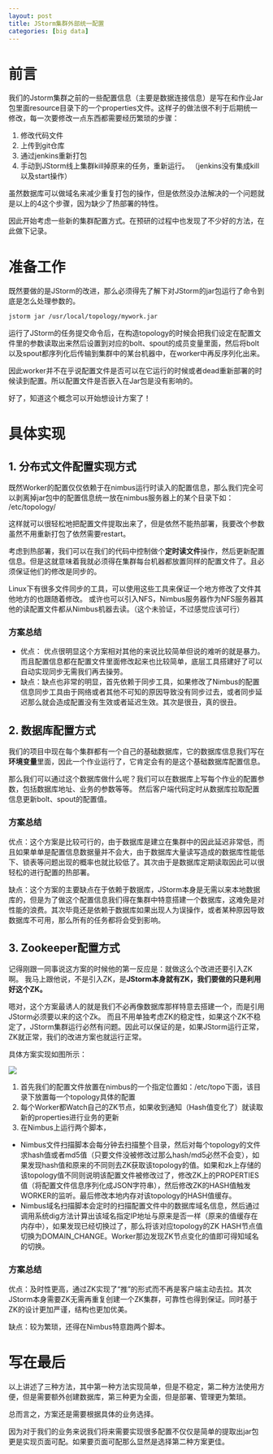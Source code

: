 ```yaml
---
layout: post
title: JStorm集群外部统一配置
categories: [big data]
---
```


# 前言

我们的Jstorm集群之前的一些配置信息（主要是数据连接信息）是写在和作业Jar包里面resource目录下的一个properties文件。这样子的做法很不利于后期统一修改，每一次要修改一点东西都需要经历繁琐的步骤：
1. 修改代码文件
2. 上传到git仓库
3. 通过jenkins重新打包
4. 手动到JStorm线上集群kill掉原来的任务，重新运行。 （jenkins没有集成kill以及start操作）

虽然数据库可以做域名来减少重复打包的操作，但是依然没办法解决的一个问题就是以上的4这个步骤，因为缺少了热部署的特性。

因此开始考虑一些新的集群配置方式。在预研的过程中也发现了不少好的方法，在此做下记录。

# 准备工作

既然要做的是JStorm的改进，那么必须得先了解下对JStorm的jar包运行了命令到底是怎么处理参数的。
``` bash
jstorm jar /usr/local/topology/mywork.jar 
```
运行了JStorm的任务提交命令后，在构造topology的时候会把我们设定在配置文件里的参数读取出来然后设置到对应的bolt、spout的成员变量里面，然后将bolt以及spout都序列化后传输到集群中的某台机器中，在worker中再反序列化出来。

因此worker并不在乎说配置文件是否可以在它运行的时候或者dead重新部署的时候读到配置。所以配置文件是否嵌入在Jar包是没有影响的。

好了，知道这个概念可以开始想设计方案了！

# 具体实现

## 1. 分布式文件配置实现方式

既然Worker的配置仅仅依赖于在nimbus运行时读入的配置信息，那么我们完全可以剥离掉jar包中的配置信息统一放在nimbus服务器上的某个目录下如： /etc/topology/

这样就可以很轻松地把配置文件提取出来了，但是依然不能热部署，我要改个参数虽然不用重新打包了依然需要restart。

考虑到热部署，我们可以在我们的代码中控制做个**定时读文件**操作，然后更新配置信息。但是这就意味着我就必须得在集群每台机器都放置同样的配置文件了。且必须保证他们的修改是同步的。

Linux下有很多文件同步的工具，可以使用这些工具来保证一个地方修改了文件其他地方的也跟随着修改。
或许也可以引入NFS，Nimbus服务器作为NFS服务器其他的读配置文件都从Nimbus机器去读。（这个未验证，不过感觉应该可行）

### 方案总结

* 优点： 优点很明显这个方案相对其他的来说比较简单但说的难听的就是暴力。而且配置信息都在配置文件里面修改起来也比较简单，底层工具搭建好了可以自动实现同步无需我们再去操劳。
* 缺点：缺点也非常的明显，首先依赖于同步工具，如果修改了Nimbus的配置信息同步工具由于网络或者其他不可知的原因导致没有同步过去，或者同步延迟那么就会造成配置没有生效或者延迟生效。其次是很丑，真的很丑。


## 2. 数据库配置方式

我们的项目中现在每个集群都有一个自己的基础数据库，它的数据库信息我们写在**环境变量**里面，因此一个作业运行了，它肯定会有的是这个基础数据库配置信息。

那么我们可以通过这个数据库做什么呢？我们可以在数据库上写每个作业的配置参数，包括数据库地址、业务的参数等等。
然后客户端代码定时从数据库拉取配置信息更新bolt、spout的配置值。

### 方案总结

优点：这个方案是比较可行的，由于数据库是建立在集群中的因此延迟非常低，而且如果单单是配置信息数据量并不会大，由于数据库大量读写造成的数据库性能低下、锁表等问题出现的概率也就比较低了。其次由于是数据库定期读取因此可以很轻松的进行配置的热部署。

缺点：这个方案的主要缺点在于依赖于数据库，JStorm本身是无需以来本地数据库的，但是为了做这个配置信息我们得在集群中特意搭建一个数据库，这难免是对性能的浪费。其次毕竟还是依赖于数据库如果出现人为误操作，或者某种原因导致数据库不可用，那么所有的任务都将会受到影响。


## 3. Zookeeper配置方式

记得刚跟一同事说这方案的时候他的第一反应是：就做这么个改进还要引入ZK啊。 
我马上跟他说，不是引入ZK，是**JStorm本身就有ZK，我们要做的只是利用好这个ZK。**

嗯对，这个方案最诱人的就是我们不必再像数据库那样特意去搭建一个，而是引用JStorm必须要以来的这个Zk。
而且不用单独考虑ZK的稳定性，如果这个ZK不稳定了，JStorm集群运行必然有问题。因此可以保证的是，如果JStorm运行正常，ZK就正常，我们的改进方案也就运行正常。

具体方案实现如图所示：

![](https://iamjohnnyzhuang.github.io/public/upload/7.png)

1. 首先我们的配置文件放置在nimbus的一个指定位置如：/etc/topo下面，该目录下放置每一个topology具体的配置
2. 每个Worker都Watch自己的ZK节点，如果收到通知（Hash值变化了）就读取新的properties进行业务的更新
3. 在Nimbus上运行两个脚本，
* Nimbus文件扫描脚本会每分钟去扫描整个目录，然后对每个topology的文件求hash值或者md5值（只要文件没被修改过那么hash/md5必然不会变），如果发现hash值和原来的不同则去ZK获取该topology的值。如果和zk上存储的该topology值不同则说明该配置文件被修改过了，修改ZK上的PROPERTIES值（将配置文件信息序列化成JSON字符串），然后修改ZK的HASH值触发WORKER的监听。最后修改本地内存对该topology的HASH值缓存。
* Nimbus域名扫描脚本会定时的扫描配置文件中的数据库域名信息，然后通过调用系统dig方法计算出该域名指定IP地址与原来是否一样（原来的值缓存在内存中），如果发现已经切换过了，那么将该对应topology的ZK HASH节点值切换为DOMAIN_CHANGE。Worker那边发现ZK节点变化的值即可得知域名的切换。

### 方案总结
优点：及时性更高，通过ZK实现了“推”的形式而不再是客户端主动去拉。其次JStorm本身需要ZK无需再重复创建一个ZK集群，可靠性也得到保证。同时基于ZK的设计更加严谨，结构也更加优美。

缺点：较为繁琐，还得在Nimbus特意跑两个脚本。


# 写在最后

以上讲述了三种方法，其中第一种方法实现简单，但是不稳定，第二种方法使用方便，但是需要额外创建数据库，第三种更为全面，但是部署、管理更为繁琐。

总而言之，方案还是需要根据具体的业务选择。

因为对于我们的业务来说我们将来需要实现很多配置不仅仅是简单的提取出jar包更是实现页面可配。如果要页面可配那么显然是选择第二种方案更佳。





